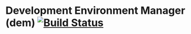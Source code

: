 # Development Environment Manager (dem) [![Build Status](https://travis-ci.org/nitehawck/DevEnvManager.svg?branch=master)](https://travis-ci.org/nitehawck/DevEnvManager)
